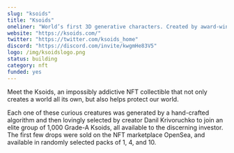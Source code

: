 ```yaml
---
slug: "ksoids"
title: "Ksoids"
oneliner: "World’s first 3D generative characters. Created by award-winning studio Myshli in 2013."
website: "https://ksoids.com/"
twitter: "https://twitter.com/ksoids_home"
discord: "https://discord.com/invite/kwgmHe83V5"
logo: /img/ksoidslogo.png
status: building
category: nft
funded: yes
---
```


Meet the Ksoids, an impossibly addictive NFT collectible that not only creates a world all its own, but also helps protect our world. 

Each one of these curious creatures was generated by a hand-crafted algorithm and then lovingly selected by creator Danil Krivoruchko to join an elite group of 1,000 Grade-A Ksoids, all available to the discerning investor. The first few drops were sold on the NFT marketplace OpenSea, and available in randomly selected packs of 1, 4, and 10. 
